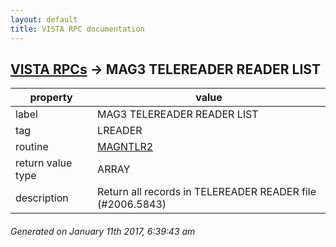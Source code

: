 ```yaml
---
layout: default
title: VISTA RPC documentation
---
```




## [VISTA RPCs](TableOfContent.md) &#8594; MAG3 TELEREADER READER LIST 

 property | value 
--- | --- 
 label | MAG3 TELEREADER READER LIST
 tag | LREADER
 routine | [MAGNTLR2](http://code.osehra.org/dox/Routine_MAGNTLR2_source.html)
 return value type | ARRAY
 description | Return all records in TELEREADER READER file (#2006.5843)




 ###### Generated on January 11th 2017, 6:39:43 am